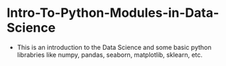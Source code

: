 # Intro-To-Python-Modules-in-Data-Science
* This is an introduction to the Data Science and some basic python librabries like numpy, pandas, seaborn, matplotlib, sklearn, etc.
